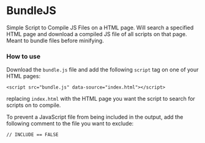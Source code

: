# BundleJS
Simple Script to Compile JS Files on a HTML page. Will search a specified HTML page and download a compiled JS file of all scripts on that page. Meant to bundle files before minifying.

### How to use
Download the `bundle.js` file and add the following `script` tag on one of your HTML pages:
```
<script src="bundle.js" data-source="index.html"></script>
```
replacing `index.html` with the HTML page you want the script to search for scripts on to compile.

To prevent a JavaScript file from being included in the output, add the following comment to the file you want to exclude:
```
// INCLUDE == FALSE
```
